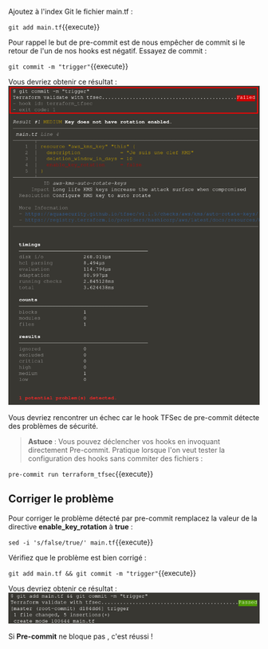 Ajoutez à l'index Git le fichier main.tf :

`git add main.tf`{{execute}}

Pour rappel le but de pre-commit est de nous empêcher de commit si le retour de l'un de nos hooks est négatif. Essayez de commit :

`git commit -m "trigger"`{{execute}}

Vous devriez obtenir ce résultat :
![Pre-commit failed!](./assets/pre-commit-failed.png)

Vous devriez rencontrer un échec car le hook TFSec de pre-commit détecte des problèmes de sécurité.

> **Astuce** : Vous pouvez déclencher vos hooks en invoquant directement Pre-commit. Pratique lorsque l'on veut tester la configuration des hooks sans commiter des fichiers :

`pre-commit run terraform_tfsec`{{execute}}

## Corriger le problème

Pour corriger le problème détecté par pre-commit remplacez la valeur de la directive **enable_key_rotation** à **true** :

`sed -i 's/false/true/' main.tf`{{execute}}

Vérifiez que le problème est bien corrigé :

`git add main.tf && git commit -m "trigger"`{{execute}}

Vous devriez obtenir ce résultat :
![Pre-commit passed!](./assets/pre-commit-passed.png)

Si **Pre-commit** ne bloque pas , c'est réussi !